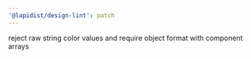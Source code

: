 ```yaml
---
'@lapidist/design-lint': patch
---
```


reject raw string color values and require object format with component arrays
